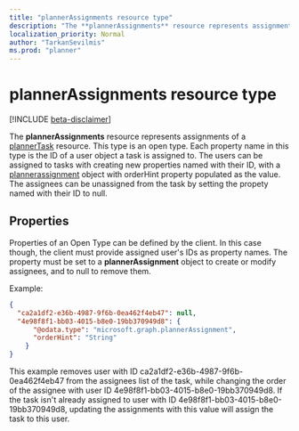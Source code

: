 ```yaml
---
title: "plannerAssignments resource type"
description: "The **plannerAssignments** resource represents assignments of a plannerTask resource. This type is an open type. Each property name in this type "
localization_priority: Normal
author: "TarkanSevilmis"
ms.prod: "planner"
---
```


# plannerAssignments resource type

[!INCLUDE [beta-disclaimer](../../includes/beta-disclaimer.md)]

The **plannerAssignments** resource represents assignments of a [plannerTask](plannertask.md) resource. This type is an open type. Each property name in this type 
is the ID of a user object a task is assigned to. The users can be assigned to tasks with creating new properties named with their ID, with a [plannerassignment](plannerassignment.md)
object with orderHint property populated as the value. The assignees can be unassigned from the task by setting the propety named with their ID to null.


## Properties
Properties of an Open Type can be defined by the client. In this case though, the client must provide assigned user's IDs as property names. The property must be set to a **plannerAssignment** object to create or modify assignees, and to null to remove them.

Example:

<!-- {
  "blockType": "resource",
  "optionalProperties": [

  ],
  "@odata.type": "microsoft.graph.plannerAssignments"
}-->

```json
{
  "ca2a1df2-e36b-4987-9f6b-0ea462f4eb47": null,
  "4e98f8f1-bb03-4015-b8e0-19bb370949d8": { 
      "@odata.type": "microsoft.graph.plannerAssignment",
      "orderHint": "String"
    }
}
```
This example removes user with ID ca2a1df2-e36b-4987-9f6b-0ea462f4eb47 from the assignees list of the task, while changing the order of the assignee with user ID 4e98f8f1-bb03-4015-b8e0-19bb370949d8. 
If the task isn't already assigned to user with ID 4e98f8f1-bb03-4015-b8e0-19bb370949d8, updating the assignments with this value will assign the task to this user.

<!-- uuid: 8fcb5dbc-d5aa-4681-8e31-b001d5168d79
2015-10-25 14:57:30 UTC -->
<!--
{
  "type": "#page.annotation",
  "description": "plannerAssignments resource",
  "keywords": "",
  "section": "documentation",
  "tocPath": "",
  "suppressions": []
}
-->
